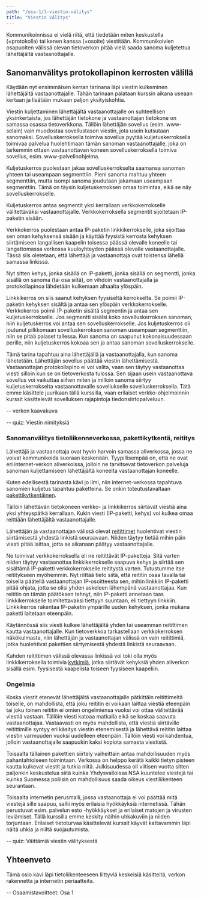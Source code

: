 ```yaml
---
path: "/osa-1/3-viestin-välitys"
title: "Viestin välitys"
---
```



<div>
<lead>Kommunikoinnissa ei vielä riitä, että tiedetään miten keskustella (=protokolla) tai kenen kanssa (=osoite) viestitään. Kommunikoivien osapuolten välissä olevan tietoverkon pitää vielä saada sanoma kuljetettua lähettäjältä vastaanottajalle.</lead>
</div>

## Sanomanvälitys protokollapinon kerrosten välillä

Käydään nyt ensimmäisen kerran tarinana läpi viestin kulkeminen lähettäjältä vastaanottajalle. Tähän tarinaan palataan kurssin aikana useaan kertaan ja lisätään mukaan paljon yksityiskohtia.

Viestin kuljettaminen lähettäjältä vastaanottajalle on suhteellisen yksinkertaista, jos lähettäjän tietokone ja vastaanottajan tietokone on samassa osassa tietoverkkona. Tällöin lähettäjän sovellus (esim. www-selain) vain muodostaa sovellustason viestin, jota usein kutsutaan sanomaksi. Sovelluskerroksella toimiva sovellus pyytää kuljetuskerroksella toimivaa palvelua huolehtimaan tämän sanoman vastaanottajalle, joka on tarkemmin ottaen vastaanottavan koneen sovelluskerroksella toimiva sovellus, esim. www-palvelinohjelma.

Kuljetuskerros puolestaan jakaa sovelluskerrokselta saamansa sanoman yhteen tai useampaan segmenttiin. Pieni sanoma mahtuu yhteen segmenttiin, mutta isompi sanoma joudutaan jakamaan useampaan segmenttiin. Tämä on täysin kuljetuskerroksen omaa toimintaa, eikä se näy sovelluskerrokselle.

Kuljetuskerros antaa segmentit yksi kerrallaan verkkokerrokselle välitettäväksi vastaanottajalle. Verkkokerroksella segmentit sijoitetaan IP-paketin sisään.

Verkkokerros puolestaan antaa IP-paketin linkkikerrokselle, joka sijoittaa sen oman kehyksensä sisään ja käyttää fyysistä kerrosta kehyksen siirtämiseen langallisen kaapelin toisessa päässä olevalle koneelle tai langattomassa verkossa kuuloyhteyden päässä olevalle vastaanottajalle. Tässä siis oletetaan, että lähettäjä ja vastaanottaja ovat toistensa lähellä samassa linkissä.

Nyt sitten kehys, jonka sisällä on IP-paketti, jonka sisällä on segmentti, jonka sisällä on sanoma (tai osa siitä), on vihdoin vastaanottajalla ja protokollapinoa lähdetään kulkemaan alhaalta ylöspäin.

Linkkikerros on siis saanut kehyksen fyysiseltä kerrokselta. Se poimii IP-paketin kehyksen sisältä ja antaa sen ylöspäin verkkokerrokselle. Verkkokerros poimii IP-paketin sisältä segmentin ja antaa sen kuljetuskerrokselle. Jos segmentti sisälsi koko sovelluskerroksen sanoman, niin kuljetuskerros voi antaa sen sovelluskerrokselle. Jos kuljetuskerros oli joutunut pilkkomaan sovelluskerroksen sanoman useampaan segmenttiin, niin se pitää palaset tallessa. Kun sanoma on saapunut kokonaisuudessaan perille, niin kuljetuskerros kokoaa sen ja antaa sanoman sovelluskerrokselle.

Tämä tarina tapahtuu aina lähettäjällä ja vastaanottajalla, kun sanoma lähetetään. Lähettäjän sovellus päättää viestin lähettämisestä. Vastaanottajan protokollapino ei voi valita, vaan sen täytyy vastaanottaa viesti silloin kun se on tietoverkosta tulossa. Sen sijaan usein vastaanottava sovellus voi vaikuttaa siihen miten ja milloin sanoma siirtyy kuljetuskerrokselta vastaanottavalle sovellukselle sovelluskerroksella. Tätä emme käsittele juurikaan tällä kurssilla, vaan erilaiset verkko-ohjelmoinnin kurssit käsittelevät sovelluksen rajapintoja tiedonsiirtopalveluun.

-- verkon kaavakuva
<div>
<illustrations motive="verkon-kaavakuva.pdf" frombottom="0" totalheight="70%"></illustrations>
</div>

-- quiz: Viestin nimityksiä
<div><quiznator id="5c77cf5799236814c5bbdcf4"></quiznator></div>

### Sanomanvälitys tietoliikenneverkossa, pakettikytkentä, reititys

Lähettäjä ja vastaanottaja ovat hyvin harvoin samassa aliverkossa, jossa ne voivat kommunikoida suoraan keskenään. Tyypillisempää on, että ne ovat eri internet-verkon aliverkoissa, jolloin ne tarvitsevat tietoverkon palveluja sanoman kuljettamiseen lähettäjältä koneelta vastaanottajan koneelle.

Kuten edellisestä tarinasta kävi jo ilmi, niin internet-verkossa tapahtuva sanomien kuljetus tapahtuu paketteina. Se onkin toteutustavaltaan [pakettikytkentäinen](https://fi.wikipedia.org/wiki/Pakettikytkent%C3%A4).

Tällöin lähettävän tietokoneen verkko- ja linkkikerros siirtävät viestiä aina yksi yhteyspätkä kerrallaan. Kukin viesti (IP-paketti, kehys) voi kulkea omaa reittiään lähettäjältä vastaanottajalle.

Lähettäjän ja vastaanottajan välissä olevat [reitittimet](https://fi.wikipedia.org/wiki/Reititin) huolehtivat viestin siirtämisestä yhdestä linkistä seuraavaan. Niiden täytyy tietää mihin päin viesti pitää laittaa, jotta se aikanaan päätyy vastaanottajalle.

Ne  toimivat verkkokerroksella eli ne reitittävät IP-paketteja. Sitä varten niiden täytyy vastaanottaa linkkikerrokselle saapuva kehys ja siirtää sen sisältämä IP-paketti verkkokerrokselle reititystä varten. Tutustumme itse reititykseen myöhemmin. Nyt riittää tieto siitä, että reititin osaa tavalla tai toisella päätellä vastaanottajan IP-osoitteesta sen, mihin linkkiin IP-paketti pitää ohjata, jotta se olisi yhden askeleen lähempänä vastaanottajaa. Kun reititin on tämän päätöksen tehnyt, niin IP-paketti annetaan taas linkkikerrokselle toimitettavaksi tiettyyn suuntaan, eli tiettyyn linkkiin. Linkkikerros rakentaa IP-paketin ympärille uuden kehyksen, jonka mukana paketti laitetaan eteenpäin.

Käytännössä siis viesti kulkee lähettäjältä yhden tai useamman reitittimen kautta vastaanottajalle. Kun tietoverkkoa tarkastellaan verkkokerroksen näkökulmasta, niin lähettäjän ja vastaanottajan välissä on vain reitittimiä, jotka huolehtivat pakettien siirtymisestä yhdestä linkistä seuraavaan.

Kahden reitittimen välissä olevassa linkissä voi toki olla myös linkkikerroksella toimivia [kytkimiä](https://fi.wikipedia.org/wiki/Kytkin_(tietoliikenne)), jotka siirtävät kehyksiä yhden aliverkon sisällä esim. fyysisestä kaapelista toiseen fyysiseen kaapeliin.

### Ongelmia

Koska viestit etenevät lähettäjältä vastaanottajalle pätkittäin reitittimeltä toiselle, on mahdollista, että joku reititin ei voikaan laittaa viestiä eteenpäin tai joku toinen reititin ei omien ongelmiensa vuoksi voi ottaa välitettävää viestiä vastaan. Tällöin viesti katoaa matkalla eikä se koskaa saavuta vastaanottajaa. Vastaavasti on myös mahdollista, että viestiä siirtäville reitittimille syntyy eri käsitys viestin etenemisestä ja lähettävä reititin laittaa viestin varmuuden vuoksi uudelleen eteenpäin. Tällöin viesti voi kahdentua, jolloin vastaanottajalle saapuukin kaksi kopiota samasta viestistä.

Toisaalta tällainen pakettien siirtely vaiheittain antaa mahdollisuuden myös pahantahtoiseen toimintaan. Verkossa on helppo kerätä kaikki tietyn pisteen kautta kulkevat viestit ja tutkia niitä. Julkisuudessa oli viitisen vuotta sitten paljonkin keskustelua siitä kuinka Yhdysvalloissa NSA kuuntelee viestejä tai kuinka Suomessa poliisin on mahdollisuus saada oikeus viestiliikenteen seurantaan.

Toisaalta internetin perusmalli, jossa vastaanottaja ei voi päättää mitä viestejä sille saapuu, sallii myös erilaisia hyökkäyksiä internetissä. Tähän perustuvat esim. palvelun esto -hyökkäykset ja erilaiset matojen ja virusten leviämiset. Tällä kurssilla emme keskity näihin uhkakuviin ja niiden torjuntaan. Erilaiset tietoturvaa käsittelevät kurssit käyvät kattavammin läpi näitä uhkia ja niiltä suojautumista.

-- quiz: Väittämiä viestin välityksestä
<div><quiznator id="5c77f30799236814c5bbdd50"></quiznator></div>

## Yhteenveto

Tämä osio kävi läpi tietoliikenteeseen liittyviä keskeisiä käsitteitä, verkon rakennetta ja internetin periaatteita.

-- Osaamistavoitteet: Osa 1
<div><quiznator id="5c811117c41ed4148d971561"></quiznator></div>

